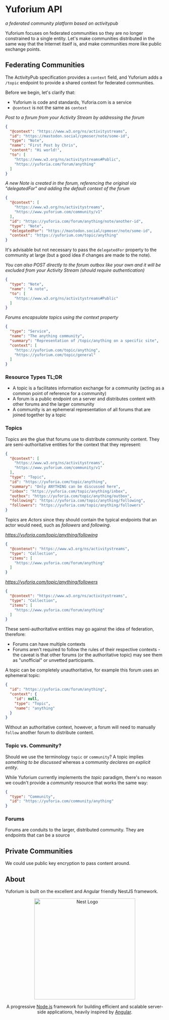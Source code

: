 # Yuforium API
_a federated community platform based on activitypub_

Yuforium focuses on federated communities so they are no longer constrained to a single entity.  Let's make communities distributed in the same way that the Internet itself is, and make communities more like public exchange points.

## Federating Communities
The ActivityPub specification provides a `context` field, and Yuforium adds a `/topic` endpoint to provide a shared context for federated communities.

Before we begin, let's clarify that:
- Yuforium is code and standards, Yuforia.com is a service
- `@context` is not the same as `context`

_Post to a forum from your Activity Stream by addressing the forum_
```json
{
  "@context": "https://www.w3.org/ns/activitystreams",
  "id": "https://mastodon.social/cpmoser/note/some-id",
  "type": "Note",
  "name": "First Post by Chris",
  "content": "Hi world!",
  "to": [
    "https://www.w3.org/ns/activitystreams#Public",
    "https://yuforia.com/forum/anything"
  ]
}
```
_A new Note is created in the forum, referencing the original via "delegatedFor" and adding the default context of the forum_
```json
{
  "@context": [
    "https://www.w3.org/ns/activitystreams",
    "https://www.yuforium.com/community/v1"
  ],
  "id": "https://yuforia.com/forum/anything/note/another-id",
  "type": "Note",
  "delegatedFor": "https://mastodon.social/cpmoser/note/some-id",
  "context": "https://yuforium.com/topic/anything"
}
```

It's advisable but not necessary to pass the `delegatedFor` property to the community at large (but a good idea if changes are made to the note).

_You can also POST directly to the forum outbox like your own and it will be excluded from your Activity Stream (should require authentication)_
```json
{
  "type": "Note",
  "name": "A note",
  "to": [
    "https://www.w3.org/ns/activitystreams#Public"
  ]
}
```

_Forums encapsulate topics using the context property_
```json
{
  "type": "Service",
  "name": "The anything community",
  "summary": "Representation of /topic/anything on a specific site",
  "context": [
    "https://yuforium.com/topic/anything",
    "https://yuforium.com/topic/general"
  ]
}
```

### Resource Types TL;DR
- A topic is a facilitates information exchange for a community (acting as a common point of reference for a community)
- A forum is a public endpoint on a server and distributes content with other forums and the larger community
- A community is an ephemeral representation of all forums that are joined together by a topic

### Topics
Topics are the glue that forums use to distribute community content.  They are semi-authoritative entities for the context that they represent:

```json
{
  "@context": [
    "https://www.w3.org/ns/activitystreams",
    "https://www.yuforium.com/community/v1"
  ],
  "type": "Topic",
  "id": "https://yuforia.com/topic/anything",
  "summary": "Only ANYTHING can be discussed here",
  "inbox": "https://yuforia.com/topic/anything/inbox",
  "outbox": "https://yuforia.com/topic/anything/outbox",
  "following": "https://yuforia.com/topic/anything/following",
  "followers": "https://yuforia.com/topic/anything/followers"
}
```

Topics are *Actors* since they should contain the typical endpoints that an actor would need, such as *followers* and *following*.

_https://yuforia.com/topic/anything/following_
```json
{
  "@contenxt": "https://www.w3.org/ns/activitystreams",
  "type": "Collection",
  "items": [
    "https://www.yuforia.com/forum/anything"
  ]
}
```

_https://yuforia.com/topic/anything/followers_
```json
{
  "@context": "https://www.w3.org/ns/activitystreams",
  "type": "Collection",
  "items": [
    "https://www.yuforia.com/forum/anything"
  ]
}
```

These semi-authoritative entities may go against the idea of federation, therefore:
- Forums can have multiple contexts
- Forums aren't required to follow the rules of their respective contexts - the caveat is that other forums (or the authoritative topic) may see them as "unofficial" or unvetted participants.

A topic can be completely unauthoritative, for example this forum uses an ephemeral topic:
```json
{
  "id": "https://yuforia.com/forum/anything",
  "context": {
    "id": null,
    "type": "Topic",
    "name": "anything"
  }
}
```

Without an authoritative context, however, a forum will need to manually `follow` another forum to distribute content.

### Topic vs. Community?
Should we use the terminology `topic` or `community`?  A topic implies _something to be discussed_ whereas a community _declares an explicit entity_.

While Yuforium currently implements the _topic_ paradigm, there's no reason we coudn't provide a _community_ resource that works the same way:

```json
{
  "type": "Community",
  "id": "https://yuforia.com/community/anything"
}
```

### Forums
Forums are conduits to the larger, distributed community.  They are endpoints that can be a source


## Private Communities
We could use public key encryption to pass content around.

## About
Yuforium is built on the excellent and Angular friendly NestJS framework.

<p align="center">
  <a href="http://nestjs.com/" target="blank"><img src="https://nestjs.com/img/logo_text.svg" width="320" alt="Nest Logo" /></a>
</p>

[travis-image]: https://api.travis-ci.org/nestjs/nest.svg?branch=master
[travis-url]: https://travis-ci.org/nestjs/nest
[linux-image]: https://img.shields.io/travis/nestjs/nest/master.svg?label=linux
[linux-url]: https://travis-ci.org/nestjs/nest

  <p align="center">A progressive <a href="http://nodejs.org" target="blank">Node.js</a> framework for building efficient and scalable server-side applications, heavily inspired by <a href="https://angular.io" target="blank">Angular</a>.</p>

